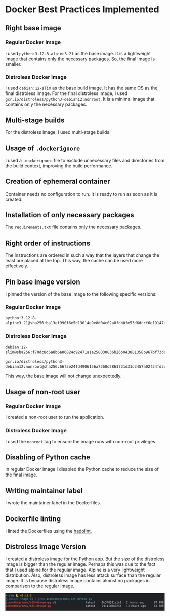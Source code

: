 # Docker Best Practices Implemented

## Right base image

### Regular Docker Image

I used `python:3.12.8-alpine3.21` as the base image.
It is a lightweight image that contains only the necessary packages.
So, the final image is smaller.

### Distroless Docker Image

I used `debian:12-slim` as the base build image. It has the same OS as the final distroless image.
For the final distroless image, I used `gcr.io/distroless/python3-debian12:nonroot`.
It is a minimal image that contains only the necessary packages.

## Multi-stage builds

For the distroless image, I used multi-stage builds.

## Usage of `.dockerignore`

I used a `.dockerignore` file to exclude unnecessary files and directories
from the build context, improving the build performance.

## Creation of ephemeral container

Container needs no configuration to run. It is ready to run as soon as it is created.

## Installation of only necessary packages

The `requirements.txt` file contains only the necessary packages.

## Right order of instructions

The instructions are ordered in such a way that
the layers that change the least are placed at the top.
This way, the cache can be used more effectively.

## Pin base image version

I pinned the version of the base image to the following specific versions:

### Regular Docker Image

```
python:3.12.8-alpine3.21@sha256:ba13ef990f6e5d13014e9e8d04c02a8fdb0fe53d6dccf6e19147f316e6cc3a84
```

### Distroless Docker Image

```
debian:12-slim@sha256:f70dc8d6a8b6a06824c92471a1a258030836b26b043881358b967bf73de7c5ab
```

```
gcr.io/distroless/python3-debian12:nonroot@sha256:66f3e24fd4906156a7360d2861731d31d3457a02f34fd3c4491f0b710a259988
```

This way, the base image will not change unexpectedly.

## Usage of non-root user

### Regular Docker Image

I created a non-root user to run the application.

### Distroless Docker Image

I used the `nonroot` tag to ensure the image runs with non-root privileges.

## Disabling of Python cache

In regular Docker image I disabled the Python cache to reduce the size of the final image.

## Writing maintainer label

I wrote the maintainer label in the Dockerfiles.

## Dockerfile linting

I linted the Dockerfiles using the [hadolint](https://hadolint.github.io/hadolint/).

## Distroless Image Version

I created a distroless image for the Python app.
But the size of the distroless image is bigger than the regular image.
Perhaps this was due to the fact that I used alpine for the regular image.
Alpine is a very lightweight distribution.
Also, distroless image has less attack surface than the regular image.
It is because distroless image contains almost no packages in comparison to the regular image.

![Regular: 63.8 MB, Distroless: 87.9 MB](img/app_python_docker_image_sizes.png)
